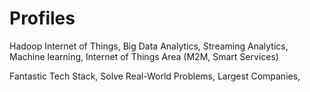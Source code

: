 # Profiles

Hadoop
Internet of Things, Big Data Analytics, Streaming Analytics, Machine learning, Internet of Things Area (M2M, Smart Services)

Fantastic Tech Stack, Solve Real-World Problems, Largest Companies, 
